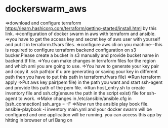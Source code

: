 # dockerswarm_aws
=>download and configure terraform https://learn.hashicorp.com/terraform/getting-started/install.html by this link.
=>configuration of docker swarm in aws with terraform and ansible.
=>you have to get the access key and secret key of aws user with yourself and put it in terraform.tfvars files.
=>configure aws cli on you machine--this is required to configure terraform backend configuration on s3 bucker.Please create a bucket in s3 manually and provide bucket name in backend.tf file.
=>You can make changes in terraform files for the region and which ami you are going to use.
=>You have to generate your key pair and copy it .ssh path(or if u are generating or saving your key in different path then you have to put this path in terraform.tfvars file)
=>Run terraform apply
=>Put aws key pair(pem file) in the path you want and start ssh-agent and provide this path of the pem file.
=>Run host_entry.sh to create inventory file and ssh.cfg(ensure the path in the script exist) file for ssh-agent to work.
=>Make changes in /etc/ansible/ansible.cfg in [ssh_connection] ssh_args = -F <path of ssh.cfg file>
=>Now run the ansible play book file. ansible-playbook -i inventory main.yml and your docker swarm will be configured and one application will be running. you can access this app by hitting in browser of url <ip of master node:8080> 
Bang on
